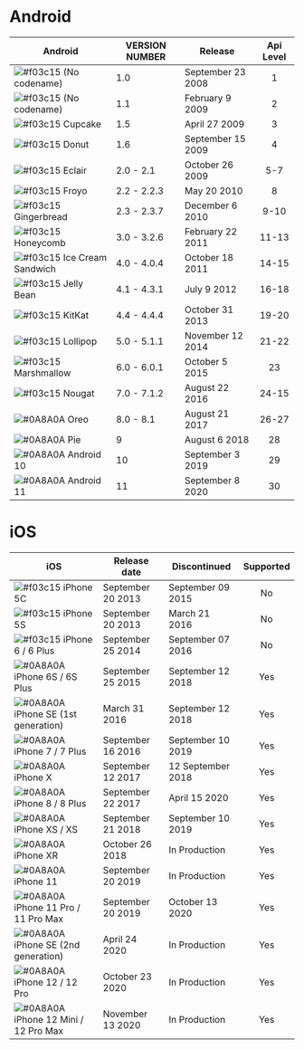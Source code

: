 # Android

| Android | VERSION NUMBER |  Release | Api Level |
| ------ | ------ | ------ |:------: |
| ![#f03c15](https://placehold.it/15/f03c15/000000?text=+) (No codename) | 1.0 | September 23 2008 | 1 |
| ![#f03c15](https://placehold.it/15/f03c15/000000?text=+) (No codename) | 1.1 | February 9 2009 | 2 |
| ![#f03c15](https://placehold.it/15/f03c15/000000?text=+) Cupcake | 1.5 | April 27 2009 | 3 |
| ![#f03c15](https://placehold.it/15/f03c15/000000?text=+) Donut | 1.6 | September 15 2009 | 4 |
| ![#f03c15](https://placehold.it/15/f03c15/000000?text=+) Eclair  | 2.0 - 2.1 | October 26 2009 | 5-7 |
| ![#f03c15](https://placehold.it/15/f03c15/000000?text=+) Froyo | 2.2 - 2.2.3 | May 20 2010 | 8 |
| ![#f03c15](https://placehold.it/15/f03c15/000000?text=+) Gingerbread | 2.3 - 2.3.7 | December 6 2010 | 9-10 |
| ![#f03c15](https://placehold.it/15/f03c15/000000?text=+) Honeycomb | 3.0 - 3.2.6 | February 22 2011 | 11-13 |
| ![#f03c15](https://placehold.it/15/f03c15/000000?text=+) Ice Cream Sandwich | 4.0 - 4.0.4 | October 18 2011 | 14-15 |
| ![#f03c15](https://placehold.it/15/f03c15/000000?text=+) Jelly Bean | 4.1 - 4.3.1 | July 9 2012 | 16-18 |
| ![#f03c15](https://placehold.it/15/f03c15/000000?text=+) KitKat | 4.4 - 4.4.4 | October 31 2013 | 19-20 |
| ![#f03c15](https://placehold.it/15/f03c15/000000?text=+) Lollipop | 5.0 - 5.1.1 | November 12 2014 | 21-22 |
| ![#f03c15](https://placehold.it/15/f03c15/000000?text=+) Marshmallow | 6.0 - 6.0.1 | October 5 2015 | 23 |
| ![#f03c15](https://placehold.it/15/f03c15/000000?text=+) Nougat | 7.0 - 7.1.2 | August 22 2016 | 24-15 |
| ![#0A8A0A](https://placehold.it/15/0A8A0A/000000?text=+) Oreo | 8.0 - 8.1 | August 21 2017 | 26-27 |
| ![#0A8A0A](https://placehold.it/15/0A8A0A/000000?text=+) Pie | 9 | August 6 2018 | 28 |
| ![#0A8A0A](https://placehold.it/15/0A8A0A/000000?text=+) Android 10 | 10 | September 3 2019 | 29 |
| ![#0A8A0A](https://placehold.it/15/0A8A0A/000000?text=+) Android 11 | 11 | September 8 2020 | 30 |


# iOS

| iOS | Release date | Discontinued | Supported |
| ------ | ------ | ------ |:------: |
| ![#f03c15](https://placehold.it/15/f03c15/000000?text=+) iPhone 5C | September 20 2013 | September 09 2015 | No |
| ![#f03c15](https://placehold.it/15/f03c15/000000?text=+) iPhone 5S | September 20 2013 | March 21 2016 | No |
| ![#f03c15](https://placehold.it/15/f03c15/000000?text=+) iPhone 6 / 6 Plus | September 25 2014 | September 07 2016 | No |
| ![#0A8A0A](https://placehold.it/15/0A8A0A/000000?text=+) iPhone 6S / 6S Plus | September 25 2015 | September 12 2018 | Yes |
| ![#0A8A0A](https://placehold.it/15/0A8A0A/000000?text=+) iPhone SE (1st generation) | March 31 2016 | September 12 2018 | Yes |
| ![#0A8A0A](https://placehold.it/15/0A8A0A/000000?text=+) iPhone 7 / 7 Plus | September 16 2016 | September 10 2019 | Yes |
| ![#0A8A0A](https://placehold.it/15/0A8A0A/000000?text=+) iPhone X | September 12 2017 | 12 September 2018 | Yes |
| ![#0A8A0A](https://placehold.it/15/0A8A0A/000000?text=+) iPhone 8 / 8 Plus | September 22 2017 | April 15 2020 | Yes |
| ![#0A8A0A](https://placehold.it/15/0A8A0A/000000?text=+) iPhone XS / XS | September 21 2018 | September 10 2019 | Yes |
| ![#0A8A0A](https://placehold.it/15/0A8A0A/000000?text=+) iPhone XR | October 26 2018 | In Production | Yes |
| ![#0A8A0A](https://placehold.it/15/0A8A0A/000000?text=+) iPhone 11	 | September 20 2019 | In Production | Yes |
| ![#0A8A0A](https://placehold.it/15/0A8A0A/000000?text=+) iPhone 11 Pro / 11 Pro Max | September 20 2019 | October 13 2020 | Yes |
| ![#0A8A0A](https://placehold.it/15/0A8A0A/000000?text=+) iPhone SE (2nd generation) | April 24 2020 | In Production | Yes |
| ![#0A8A0A](https://placehold.it/15/0A8A0A/000000?text=+) iPhone 12 / 12 Pro | October 23 2020 | In Production | Yes |
| ![#0A8A0A](https://placehold.it/15/0A8A0A/000000?text=+) iPhone 12 Mini / 12 Pro Max | November 13 2020 | In Production | Yes |

